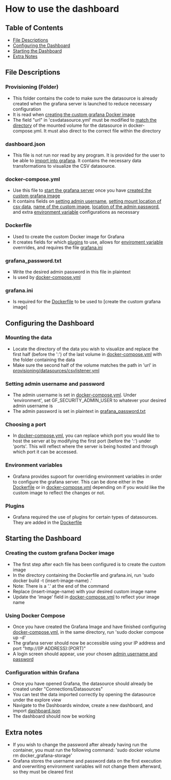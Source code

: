 # How to use the dashboard

## Table of Contents
- [File Descriptions](#file-descriptions)
- [Configuring the Dashboard](#configuring-the-dashboard)
- [Starting the Dashboard](#starting-the-dashboard)
- [Extra Notes](#extra-notes)

## File Descriptions
### Provisioning (Folder)
- This folder contains the code to make sure the datasource is already created when the grafana server is launched to reduce necessary configuration
- It is read when [creating the custom grafana Docker image](#creating-the-custom-grafana-docker-image)
- The field "url" in 'csvdatasource.yml' must be modified to [match the directory](#mounting-the-data) of the mounted volume for the datasource in docker-compose.yml. It must also direct to the correct file within the directory
### dashboard.json
- This file is not run nor read by any program. It is provided for the user to be able to [import into grafana](#configuration-within-grafana). It contains the necessary data transformations to visualize the CSV datasource.
### docker-compose.yml
- Use this file to [start the grafana server](#starting-the-dashboard) once you have [created the custom grafana image](#creating-the-custom-grafana-docker-image)
- It contains fields on [setting admin username](#setting-admin-username-and-password), [setting mount location of csv data](#mounting-the-data), [name of the custom image](#creating-the-custom-grafana-docker-image), [location of the admin password](#setting-admin-username-and-password), and extra [environment variable](#environment-variables) configurations as necessary
### Dockerfile
- Used to create the custom Docker image for Grafana
- It creates fields for which [plugins](#plugins) to use, allows for [enviroment variable](#environment-variables) overrrides, and requires the file [grafana.ini](#grafanaini)
### grafana_password.txt
- Write the desired admin password in this file in plaintext
- Is used by [docker-compose.yml](#docker-composeyml)
### grafana.ini
- Is required for the [Dockerfile](#dockerfile) to be used to [create the custom grafana image]

## Configuring the Dashboard
### Mounting the data
- Locate the directory of the data you wish to visualize and replace the first half (before the ':') of the last volume in [docker-compose.yml](#docker-composeyml) with the folder containing the data
- Make sure the second half of the volume matches the path in 'url' in [provisioning/datasources/csvlistener.yml](#provisioning-folder)
### Setting admin username and password
- The admin username is set in [docker-compose.yml](#docker-composeyml). Under 'environment', set  GF_SECURITY_ADMIN_USER to whatever your desired admin username is
- The admin password is set in plaintext in [grafana_password.txt](#grafana_passwordtxt)
### Choosing a port
- In [docker-compose.yml](#docker-composeyml), you can replace which port you would like to host the server at by modifying the first port (before the ':') under 'ports'. This will reflect where the server is being hosted and through which port it can be accessed.
### Environment variables
- Grafana provides supoort for overriding environment variables in order to configure the grafana server. This can be done either in the [Dockerfile](#dockerfile) or in [docker-compose.yml](#docker-composeyml) depending on if you would like the custom image to reflect the changes or not.
### Plugins
- Grafana required the use of plugins for certain types of datasources. They are added in the [Dockerfile](#dockerfile)

## Starting the Dashboard
### Creating the custom grafana Docker image
- The first step after each file has been configured is to create the custom image
- In the directory containing the Dockerfile and grafana.ini, run 'sudo docker build -t (insert-image-name) .'
- Note: There is a '.' at the end of the command
- Replace (insert-image-name) with your desired custom image name
- Update the 'image' field in [docker-compose.yml](#docker-composeyml) to reflect your image name
### Using Docker Compose
- Once you have created the Grafana Image and have finished configuring [docker-compose.yml](#docker-composeyml), in the same directory, run 'sudo docker compose up -d'
- The grafana server should now be accessible using your IP address and port "http://(IP ADDRESS):(PORT)"
- A login screen should appear, use your chosen [admin username and password](#setting-admin-username-and-password)
### Configuration within Grafana
- Once you have opened Grafana, the datasource should already be created under "Connections/Datasources"
- You can test the data imported correctly by opening the datasource under the explore view
- Navigate to the Dashboards window, create a new dashboard, and import [dashboard.json](#dashboardjson)
- The dashboard should now be working

## Extra notes
- If you wish to change the password after already having run the container, you must run the following command: 'sudo docker volume rm docker_grafana-storage'
- Grafana stores the username and password data on the first execution and overwriting environment variables will not change them afterward, so they must be cleared first